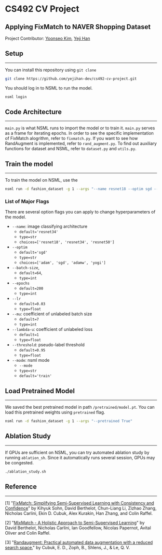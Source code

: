 # CS492 CV Project
## Applying FixMatch to NAVER Shopping Dataset
Project Contributor: [Yoonseo Kim](https://github.com/myoons), [Yeji Han](https://github.com/yejihan-dev)


## Setup
---
You can install this repository using ```git clone``` 
```bash
git clone https://github.com/yejihan-dev/cs492-cv-project.git
```

You should log in to NSML to run the model.
```bash
nsml login
```

## Code Architecture
---
`main.py` is what NSML runs to import the model or to train it. `main.py` serves as a frame for iterating epochs. In order to see the specific implementation of FixMatch alogrithm, refer to `fixmatch.py`. If you want to see how RandAugment is implemented, refer to `rand_augment.py`. To find out auxiliary functions for dataset and NSML, refer to `dataset.py` and `utils.py`.


## Train the model
---
To train the model on NSML, use the
```bash
nsml run -d fashion_dataset -g 1 --args "--name resnet18 --optim sgd --batch-size 64 --epoch 200 --mu 7 --lambda-u 1 --threshold 0.95"
```

### List of Major Flags
There are several option flags you can apply to change hyperparameters of the model.
- `--name`: image classifying architecture
    - `default='resnet34'`
    - `type=str`
    - `choices=['resnet18', 'resnet34', 'resnet50']`
- `--optim`
    - `default='sgd'`
    - `type=str`
    - `choices=['adam', 'sgd', 'adamw', 'yogi']`
- `--batch-size`, 
    - `default=64`, 
    - `type=int`
- `--epochs`
    - `default=200`
    - `type=int`
- `--lr`
    - `default=0.03`
    - `type=float`
- `--mu`: coefficient of unlabeled batch size
    - `default=7`
    - `type=int`
- `--lambda-u`: coefficient of unlabeled loss
    - `default=1`
    - `type=float`
- `--threshold`: pseudo-label threshold
    - `default=0.95`
    - `type=float`
- `--mode`: nsml mode
    - `--mode`
    - `type=str`
    - `default='train'`

## Load Pretrained Model
---
We saved the best pretrained model in path `/pretrained/model.pt`. You can load this pretrained weights using `pretrained` flag.

```bash
nsml run -d fashion_dataset -g 1 --args "--pretrained True"
```

## Ablation Study
---
If GPUs are sufficient on NSML, you can try automated ablation study by running `ablation_sh`. Since it automatically runs several session, GPUs may be congested.

```bash
./ablation_study.sh
```

## Reference
---
[1] "[FixMatch: Simplifying Semi-Supervised Learning with Consistency and Confidence](https://arxiv.org/abs/2001.07685)" by Kihyuk Sohn, David Berthelot, Chun-Liang Li, Zizhao Zhang, Nicholas Carlini, Ekin D. Cubuk, Alex Kurakin, Han Zhang, and Colin Raffel.

[2] "[MixMatch - A Holistic Approach to Semi-Supervised Learning](https://arxiv.org/abs/1905.02249)" by David Berthelot, Nicholas Carlini, Ian Goodfellow, Nicolas Papernot, Avital Oliver and Colin Raffel.

[3] "[Randaugment: Practical automated data augmentation with a reduced search space.](https://openaccess.thecvf.com/content_CVPRW_2020/papers/w40/Cubuk_Randaugment_Practical_Automated_Data_Augmentation_With_a_Reduced_Search_Space_CVPRW_2020_paper.pdf)" by Cubuk, E. D., Zoph, B., Shlens, J., & Le, Q. V.